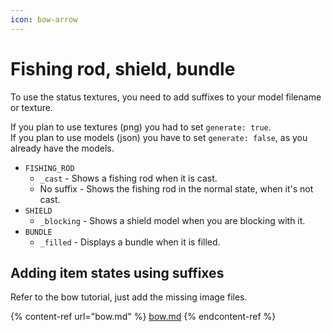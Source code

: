 ```yaml
---
icon: bow-arrow
---
```


# Fishing rod, shield, bundle

To use the status textures, you need to add suffixes to your model filename or texture.

If you plan to use textures (png) you had to set `generate: true`.\
If you plan to use models (json) you have to set `generate: false`, as you already have the models.&#x20;

* `FISHING_ROD`
  * `_cast` - Shows a fishing rod when it is cast.
  * No suffix - Shows the fishing rod in the normal state, when it's not cast.
* `SHIELD`
  * `_blocking` - Shows a shield model when you are blocking with it.
* `BUNDLE`
  * `_filled` - Displays a bundle when it is filled.

## Adding item states using suffixes

Refer to the bow tutorial, just add the missing image files.

{% content-ref url="bow.md" %}
[bow.md](bow.md)
{% endcontent-ref %}
